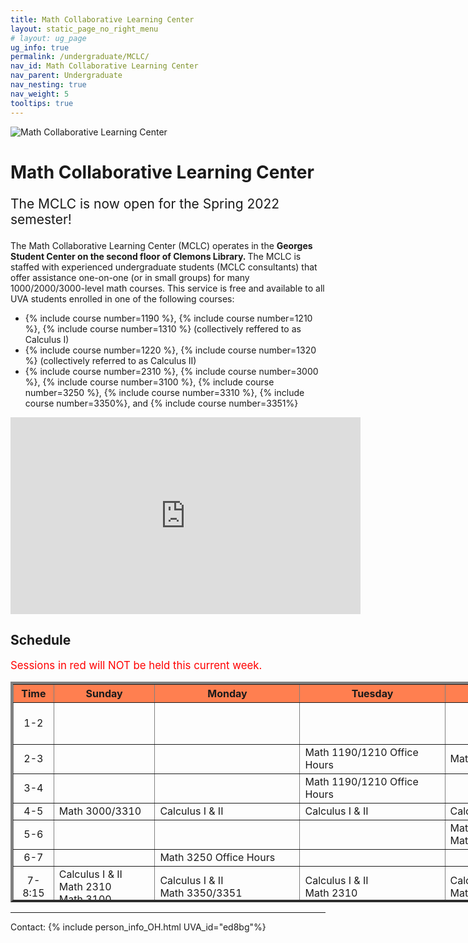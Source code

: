 ```yaml
---
title: Math Collaborative Learning Center
layout: static_page_no_right_menu
# layout: ug_page
ug_info: true
permalink: /undergraduate/MCLC/
nav_id: Math Collaborative Learning Center
nav_parent: Undergraduate
nav_nesting: true
nav_weight: 5
tooltips: true
---
```


<img src="{{site.url}}/undergraduate/MCLC/MCLC_logo.png" style="max-width:70%;max-height:350px;height:auto;width:auto;" alt="Math Collaborative Learning Center">

<h1 class="mb-4">Math Collaborative Learning Center</h1>

<!-- <p style="font-size:150%;color:Red;"> The last day of operation for the Spring 2022 semester is Tuesday, May 3 </p> -->
<!-- <p style="font-size:150%;"> The MCLC will begin its operation for the Spring 2022 semester on Monday, January 24 </p> -->
<p style="font-size:150%;"> The MCLC is now open for the Spring 2022 semester! </p> 

The Math Collaborative Learning Center (MCLC) operates in the <b> Georges Student Center on the second floor of Clemons Library. </b> The MCLC is staffed with experienced undergraduate students (MCLC consultants) that offer assistance one-on-one (or in small groups) for many 1000/2000/3000-level math courses. This service is free and available to all UVA students enrolled in one of the following courses: <br>
<ul>
 <li> {% include course number=1190 %}, {% include course number=1210 %}, {% include course number=1310 %} (collectively reffered to as Calculus I) </li>
 <li> {% include course number=1220 %}, {% include course number=1320 %} (collectively referred to as Calculus II) </li>
 <li> {% include course number=2310 %}, {% include course number=3000 %}, {% include course number=3100 %}, {% include course number=3250 %}, {% include course number=3310 %}, {% include course number=3350%}, and {% include course number=3351%} </li>
</ul>

<!-- Due to the ongoing situation with COVID-19 all MCLC sessions for the Spring 2021 semester will be held virtually, via Zoom (links found in the table below). Here are a few things that you should have in mind before joining a session:
<ul>
 <li> In order to join an MCLC session, <b> use a Zoom account that is associated with your UVA credentials. </b> </li>
 <li> Join a session from a quite environment. If you intend to have your web camera on, make sure your surroundings and attire are appropriate.</li>
 <li> Be prepared to share your questions with your consultant. You can share your browser, documents open on your desktop interface (like PDFs), or your entire screen, by clicking the green "Share Screen" button found on Zoom's toolbar. You may also share a document via Zoom's Chat tool, by clicking "File" and uploading your document there. <em> Sharing options may be limited depending on the version of Zoom you are using.</em> Your consultant may offer a different way to share.</li>
 <li> Once you join a session, a consulant will assign you to a (virtual) room for the course for which you need help. This process may take a couple of minutes.</li>
</ul> -->

<!-- <p style="font-size:120%;color:coral;"> If you have joined an MCLC session this semester please take a couple of minutes to complete this 
<a href="https://virginia.az1.qualtrics.com/jfe/form/SV_bC8S4kTWpk700N8">survey</a>. We appreciate your feedback. -->

<iframe width="560" height="315" src="https://www.youtube.com/embed/QNGNmmVGzDQ" title="YouTube video player" frameborder="0" allow="accelerometer; autoplay; clipboard-write; encrypted-media; gyroscope; picture-in-picture" allowfullscreen></iframe>

<h2 class="mb-4 mt-4">Schedule </h2>

<p style="font-size:120%;color:red;"> Sessions in red will NOT be held this current week. </p>

<table cellpadding="6px" border="4px" cellspacing="0" style="border-collapse: collapse; height: 353px; width: 1400px;">
<thead style="background-color: coral; text-align: center;">
<tr style="text-align: center; height: 19px;">
<th style="width: 48.1562px; height: 19px;">Time</th>
<th style="width: 153.422px; height: 19px;">Sunday</th>
<th style="width: 224.594px; height: 19px;">Monday</th>
<th style="width: 234.625px; height: 19px;">Tuesday</th>
<th style="width: 171.453px; height: 19px;">Wednesday</th>
<th style="width: 218.578px; height: 19px;">Thursday</th>
<th style="width: 245.703px; height: 19px;">Friday</th>
</tr>
</thead>
<tbody>
<tr style="height: 19px;">
<td style="width: 48.1562px; height: 19px; text-align: center;">1-2</td>
<td style="width: 153.422px; height: 19px;"></td>
<td style="width: 235px; height: 19px;"></td>
<td style="width: 235px; height: 19px;"></td>
<td style="width: 235px; height: 19px;"></td>
<td style="width: 235px; height: 19px;">Math 1190/1210 Office Hours <br />Math 1310 Office Hours</td>
<td style="width: 235px; height: 19px;"></td>
</tr>
<tr style="height: 19px;">
<td style="width: 48.1562px; height: 10px; text-align: center;">2-3</td>
<td style="width: 153.422px; height: 10px;"></td>
<td style="width: 224.594px; height: 10px;"></td>
<!-- M -->
<td style="width: 234.625px; height: 10px;">Math 1190/1210 Office Hours</td>
<td style="width: 171.453px; height: 10px;">Math 1210 Office Hours</td>
<!-- W -->
<td style="width: 218.578px; height: 10px;"></td>
<td style="width: 245.703px; height: 10px;"></td>
</tr>
<tr style="height: 19px;">
<td style="width: 48.1562px; height: 19px; text-align: center;">3-4</td>
<td style="width: 153.422px; height: 19px;"></td>
<td style="width: 224.594px; height: 19px;"></td>
<!-- M -->
<td style="width: 234.625px; height: 19px;">Math 1190/1210 Office Hours</td>
<td style="width: 171.453px; height: 19px;"></td>
<!-- W -->
<td style="width: 218.578px; height: 19px;"></td>
<td style="width: 245.703px; height: 19px;"></td>
</tr>
<tr style="height: 19px;">
<td style="width: 48.1562px; height: 19px; text-align: center;">4-5</td>
<td style="width: 153.422px; height: 19px;">Math 3000/3310</td>
<td style="width: 224.594px; height: 19px;">Calculus I &amp; II</td>
<!-- M -->
<td style="width: 234.625px; height: 19px;">Calculus I &amp; II</td>
<td style="width: 171.453px; height: 19px;">Calculus I &amp; II</td>
<!-- W -->
<td style="width: 218.578px; height: 19px;">Calculus I &amp; II</td>
<td style="width: 245.703px; height: 19px;"></td>
</tr>
<tr style="height: 19px;">
<td style="width: 48.1562px; text-align: center; height: 19px;">5-6</td>
<td style="width: 153.422px; height: 19px;"></td>
<td style="width: 224.594px; height: 19px;"></td>
<!-- M -->
<td style="width: 234.625px; height: 19px;"></td>
<td style="width: 235px; height: 19px;">Math 1210 Office Hours <br />Math 1220 Office Hours</td>
<!-- W -->
<td style="width: 218.578px; height: 19px;"></td>
<td style="width: 245.703px; height: 19px;"></td>
</tr>
<tr style="height: 10px;">
<td style="width: 48.1562px; text-align: center; height: 10px;">6-7</td>
<td style="width: 153.422px; height: 10px;"></td>
<td style="width: 235px; height: 10px;">Math 3250 Office Hours</td>
<td style="width: 234.625px; height: 10px;"></td>
<td style="width: 171.453px; height: 10px;"></td>
<td style="width: 218.578px; height: 10px;"></td>
<td style="width: 245.703px; height: 10px;"></td>
</tr>
<tr style="height: 38px;">
<td style="width: 48.1562px; height: 38px; text-align: center;">7-8:15</td>
<td style="width: 153.422px; height: 38px;">Calculus I &amp; II <br />Math 2310 <br />Math 3100</td>
<td style="width: 224.594px; height: 38px;">Calculus I &amp; II <br />Math 3350/3351</td>
<!-- M -->
<td style="width: 235px; height: 38px;">Calculus I &amp; II <br />Math 2310</td>
<td style="width: 171.453px; height: 38px;">Calculus I &amp; II <br />Math 3350/3351</td>
<!-- W -->
<td style="width: 218.578px; height: 38px;"></td>
<td style="width: 245.703px; height: 38px;"></td>
</tr>
<tr style="height: 38px;">
<td style="width: 48.1562px; height: 38px; text-align: center;">8:15-9:30</td>
<td style="width: 153.422px; height: 38px;"></td>
<td style="width: 224.594px; height: 38px;">Calculus I &amp; II <br />Math 3000/3310</td>
<!-- M -->
<td style="width: 234.625px; height: 38px;">Calculus I &amp; II <br />Math 3100</td>
<td style="width: 171.453px; height: 38px;">Calculus I &amp; II<br />Math 3250</td>
<!-- W -->
<td style="width: 218.578px; height: 38px;"></td>
<td style="width: 245.703px; height: 38px;"></td>
</tr>
</tbody>
</table>



---

Contact: {% include person_info_OH.html UVA_id="ed8bg"%}
